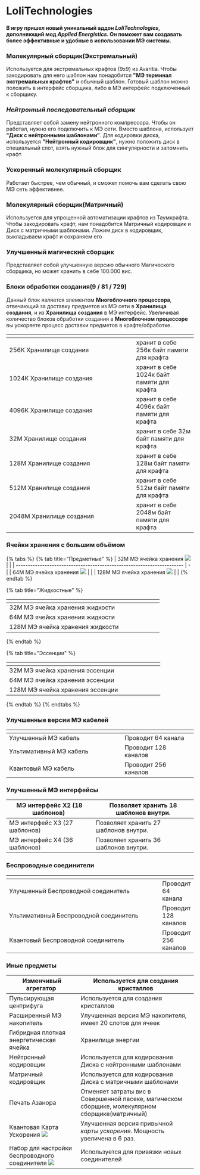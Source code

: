 # LoliTechnologies

#### **В игру пришел новый уникальный аддон **_**LoliTechnologies**_**, дополняющий мод **_**Applied Energistics**_**. Он поможет вам создавать более эффективные и удобные в использовании МЭ системы.**

### Молекулярный сборщик(Экстремальный)<img src="../.gitbook/assets/Screenshot_2.png" alt="" data-size="line">

Используется для экстремальных крафтов (9х9) из Avaritia. Чтобы закодировать для него шаблон нам понадобится **"МЭ терминал экстремальных крафтов"** и обычный шаблон. Готовый шаблон можно положить в интерфейс сборщика, либо в МЭ интерфейс подключенный к сборщику.

### _Нейтронный последовательный сборщик_<img src="../.gitbook/assets/Screenshot_1.png" alt="" data-size="line">

Представляет собой замену нейтронного компрессора. Чтобы он работал, нужно его подключить к МЭ сети. Вместо шаблона, использует **"Диск с нейтронными шаблонами"**. Для кодировки диска, используется **"Нейтронный кодировщик"**, нужно положить диск в специальный слот, взять нужный блок для сингулярности и запомнить крафт.

### **Ускоренный молекулярный сборщик**<img src="../.gitbook/assets/Screenshot_3.png" alt="" data-size="line">

Работает быстрее, чем обычный, и сможет помочь вам сделать свою МЭ сеть эффективнее.

### **Молекулярный сборщик(Матричный)**<img src="../.gitbook/assets/Screenshot_4.png" alt="" data-size="line">

Используется для упрощенной автоматизации крафтов из Таумкрафта. Чтобы закодировать крафт, нам понадобится Матричный кодировщик и Диск с матричными шаблонами. Ложим диск в кодировщик, выкладываем крафт и сохраняем его

### **Улучшенный магический сборщик**<img src="../.gitbook/assets/Screenshot_5.png" alt="" data-size="line">

Представляет собой улучшенную версию обычного Магического сборщика, но может хранить в себе 100.000 вис.

### **Блоки обработки создания(9 / 81 / 729)**<img src="../.gitbook/assets/Screenshot_6.png" alt="" data-size="line">

Данный блок является элементом **Многоблочного процессора**, отвечающий за доставку предметов из МЭ сети в **Хранилища создания**, и из **Хранилища создания** в МЭ интерфейс. Увеличивая количество блоков обработки создания в **Многоблочном процессоре** вы ускоряете процесс доставки предметов в крафте/обработке.

<table data-header-hidden><thead><tr><th width="325"></th><th></th></tr></thead><tbody><tr><td>256К Хранилище создания<img src="../.gitbook/assets/256.png" alt="" data-size="line"></td><td>хранит в себе 256к байт памяти для крафта</td></tr><tr><td>1024К Хранилище создания<img src="../.gitbook/assets/1024.png" alt="" data-size="line"></td><td>хранит в себе 1024к байт памяти для крафта</td></tr><tr><td>4096К Хранилище создания<img src="../.gitbook/assets/4096.png" alt="" data-size="line"></td><td>хранит в себе 4096к байт памяти для крафта</td></tr><tr><td>32М Хранилище создания<img src="../.gitbook/assets/32.png" alt="" data-size="line"></td><td>хранит в себе 32м байт памяти для крафта</td></tr><tr><td>128М Хранилище создания<img src="../.gitbook/assets/128.png" alt="" data-size="line"></td><td>хранит в себе 128м байт памяти для крафта</td></tr><tr><td>512М Хранилище создания<img src="../.gitbook/assets/512.png" alt="" data-size="line"></td><td>хранит в себе 512м байт памяти для крафта</td></tr><tr><td>2048М Хранилище создания<img src="../.gitbook/assets/2048.png" alt="" data-size="line"></td><td>хранит в себе 2048м байт памяти для крафта</td></tr></tbody></table>

### Ячейки хранения с большим объёмом

{% tabs %}
{% tab title="Предметные" %}
| 32М МЭ ячейка хранения ![](../.gitbook/assets/StorageCell32000k.png)   |   |
| ---------------------------------------------------------------------- | - |
| 64М МЭ ячейка хранения ![](../.gitbook/assets/StorageCell64000k.png)   |   |
| 128М МЭ ячейка хранения ![](../.gitbook/assets/StorageCell128000k.png) |   |
{% endtab %}

{% tab title="Жидкостные" %}
<table data-header-hidden><thead><tr><th width="380"></th><th></th></tr></thead><tbody><tr><td>32М МЭ ячейка хранения жидкости <img src="../.gitbook/assets/storage.fluid.32m.png" alt=""></td><td></td></tr><tr><td>64М МЭ ячейка хранения жидкости <img src="../.gitbook/assets/storage.fluid.64m.png" alt=""></td><td></td></tr><tr><td>128М МЭ ячейка хранения жидкости <img src="../.gitbook/assets/storage.fluid.128m.png" alt="" data-size="original"></td><td></td></tr></tbody></table>
{% endtab %}

{% tab title="Эссенции" %}
<table data-header-hidden><thead><tr><th width="382"></th><th></th></tr></thead><tbody><tr><td>32М МЭ ячейка хранения эссенции <img src="../.gitbook/assets/essentia.cell.32m.png" alt=""></td><td></td></tr><tr><td>64М МЭ ячейка хранения эссенции <img src="../.gitbook/assets/essentia.cell.64m.png" alt=""></td><td></td></tr><tr><td>128М МЭ ячейка хранения эссенции <img src="../.gitbook/assets/essentia.cell.128m.png" alt=""></td><td></td></tr></tbody></table>
{% endtab %}
{% endtabs %}

### Улучшенные версии МЭ кабелей

<table data-header-hidden><thead><tr><th width="294"></th><th></th></tr></thead><tbody><tr><td>Улучшенный МЭ кабель</td><td>Проводит 64 канала</td></tr><tr><td>Ультимативный МЭ кабель</td><td>Проводит 128 каналов</td></tr><tr><td>Квантовый МЭ кабель</td><td>Проводит 256 каналов</td></tr></tbody></table>

### Улучшенный МЭ интерфейсы

| МЭ интерфейс Х2 (18 шаблонов) <img src="../.gitbook/assets/Слой 4.png" alt="" data-size="line">     | Позволяет хранить 18 шаблонов внутри. |
| --------------------------------------------------------------------------------------------------- | ------------------------------------- |
| МЭ интерфейс Х3 (27 шаблонов) <img src="../.gitbook/assets/Слой 3 (1).png" alt="" data-size="line"> | Позволяет хранить 27 шаблонов внутри. |
| МЭ интерфейс Х4 (36 шаблонов) <img src="../.gitbook/assets/Слой 2 (2).png" alt="" data-size="line"> | Позволяет хранить 36 шаблонов внутри. |

### Беспроводные соединители

<table data-header-hidden><thead><tr><th width="429"></th><th></th></tr></thead><tbody><tr><td>Улучшенный Беспроводной соединитель <img src="../.gitbook/assets/Слой 12.png" alt="" data-size="line"></td><td>Проводит 64 канала</td></tr><tr><td>Ультимативный Беспроводной соединитель <img src="../.gitbook/assets/Слой 11.png" alt="" data-size="line"></td><td>Проводит 128 каналов</td></tr><tr><td>Квантовый Беспроводной соединитель <img src="../.gitbook/assets/Слой 12.png" alt="" data-size="line"></td><td>Проводит 256 каналов</td></tr></tbody></table>

### Иные предметы&#x20;

| Изменчивый агрегатор <img src="../.gitbook/assets/Слой 9.png" alt="" data-size="line">                        | Используется для создания кристаллов                                                             |
| ------------------------------------------------------------------------------------------------------------- | ------------------------------------------------------------------------------------------------ |
| Пульсирующая центрифуга <img src="../.gitbook/assets/Слой 8.png" alt="" data-size="line">                     | Используется для создания кристаллов                                                             |
| Расширенный МЭ накопитель <img src="../.gitbook/assets/Слой 6 (1).png" alt="" data-size="line">               | Улучшенная версия МЭ накопителя, имеет 20 слотов для ячеек                                       |
| Гибридная плотная энергетическая ячейка <img src="../.gitbook/assets/Слой 5 (1).png" alt="" data-size="line"> | Хранилище энергии                                                                                |
| Нейтронный кодировщик <img src="../.gitbook/assets/Слой 3 (2).png" alt="" data-size="line">                   | Используется для кодирования Диска с нейтронными шаблонами                                       |
| Матричный кодировщик <img src="../.gitbook/assets/Слой 2.png" alt="" data-size="line">                        | Используется для кодирования Диска с матричными шаблонами                                        |
| Печать Азанора <img src="../.gitbook/assets/rgeg.png" alt="" data-size="line">                                | Отменяет затраты вис в Совершенной пасеке, магическом сборщике, молекулярном сборщике(матричный) |
| Квантовая Карта Ускорения ![](../.gitbook/assets/ItemQuantumAccelerationCard.png)                             | Улучшенная версия привычной _карты ускорения_. Мощность увеличена в 6 раз.                       |
| Набор для настройки беспроводного соединителя ![](../.gitbook/assets/ItemWirelessKit.png)                     | Используется для привязки новых соединителей                                                     |

